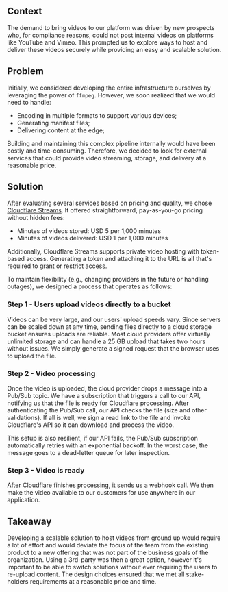 ## Context

The demand to bring videos to our platform was driven by new prospects who, for
compliance reasons, could not post internal videos on platforms like YouTube and
Vimeo. This prompted us to explore ways to host and deliver these videos securely
while providing an easy and scalable solution.

## Problem

Initially, we considered developing the entire infrastructure ourselves by leveraging
the power of `ffmpeg`. However, we soon realized that we would need to handle:

- Encoding in multiple formats to support various devices;
- Generating manifest files;
- Delivering content at the edge;

Building and maintaining this complex pipeline internally would have been costly
and time-consuming. Therefore, we decided to look for external services that could
provide video streaming, storage, and delivery at a reasonable price.

## Solution

After evaluating several services based on pricing and quality, we chose
[Cloudflare Streams](https://www.cloudflare.com/developer-platform/products/cloudflare-stream/).
It offered straightforward, pay-as-you-go pricing without hidden fees:

- Minutes of videos stored: USD 5 per 1,000 minutes
- Minutes of videos delivered: USD 1 per 1,000 minutes

Additionally, Cloudflare Streams supports private video hosting with token-based
access. Generating a token and attaching it to the URL is all that's required to
grant or restrict access.

To maintain flexibility (e.g., changing providers in the future or handling outages),
we designed a process that operates as follows:

### Step 1 - Users upload videos directly to a bucket

Videos can be very large, and our users' upload speeds vary. Since servers can
be scaled down at any time, sending files directly to a cloud storage bucket
ensures uploads are reliable. Most cloud providers offer virtually unlimited
storage and can handle a 25 GB upload that takes two hours without issues.
We simply generate a signed request that the browser uses to upload the file.

### Step 2 - Video processing

Once the video is uploaded, the cloud provider drops a message into a Pub/Sub
topic. We have a subscription that triggers a call to our API, notifying us
that the file is ready for Cloudflare processing. After authenticating the Pub/Sub
call, our API checks the file (size and other validations). If all is well, we
sign a read link to the file and invoke Cloudflare's API so it can download and
process the video.

This setup is also resilient, if our API fails, the Pub/Sub subscription automatically
retries with an exponential backoff. In the worst case, the message goes to a
dead-letter queue for later inspection.

### Step 3 - Video is ready

After Cloudflare finishes processing, it sends us a webhook call. We then make
the video available to our customers for use anywhere in our application.

## Takeaway

Developing a scalable solution to host videos from ground up would require a lot
of effort and would deviate the focus of the team from the existing product to a
new offering that was not part of the business goals of the organization. Using
a 3rd-party was then a great option, however it's important to be able to switch
solutions without ever requiring the users to re-upload content. The design choices
ensured that we met all stake-holders requirements at a reasonable price and time.
